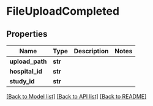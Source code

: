 # FileUploadCompleted


## Properties
Name | Type | Description | Notes
------------ | ------------- | ------------- | -------------
**upload_path** | **str** |  | 
**hospital_id** | **str** |  | 
**study_id** | **str** |  | 

[[Back to Model list]](../README.md#documentation-for-models) [[Back to API list]](../README.md#documentation-for-api-endpoints) [[Back to README]](../README.md)


